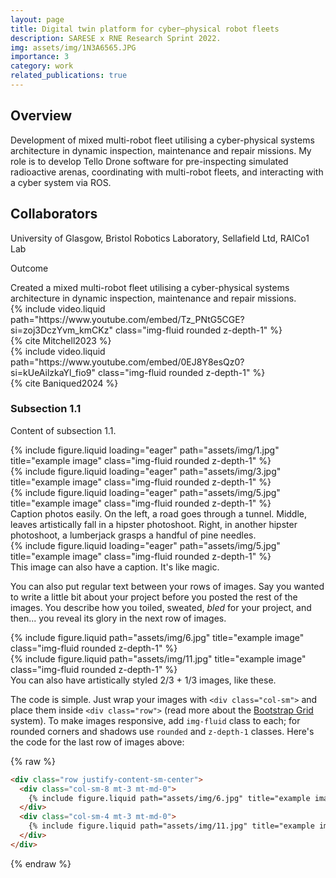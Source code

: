 ```yaml
---
layout: page
title: Digital twin platform for cyber–physical robot fleets
description: SARESE x RNE Research Sprint 2022.
img: assets/img/1N3A6565.JPG
importance: 3
category: work
related_publications: true
---
```


<h2>Overview</h2>
Development of mixed multi-robot fleet utilising a cyber-physical systems architecture in dynamic inspection, maintenance and repair missions. My role is to develop Tello Drone software for pre-inspecting simulated radioactive arenas, coordinating with multi-robot fleets, and interacting with a cyber system via ROS.

<h2>Collaborators</h2>
University of Glasgow, Bristol Robotics Laboratory, Sellafield Ltd, RAICo1 Lab

<p>Outcome</p>
Created a mixed multi-robot fleet utilising a cyber-physical systems architecture in dynamic inspection, maintenance and repair missions.

<div class="row">
    <div class="col-sm mt-3 mt-md-0">
        {% include video.liquid path="https://www.youtube.com/embed/Tz_PNtG5CGE?si=zoj3DczYvm_kmCKz" class="img-fluid rounded z-depth-1" %}
    </div>
</div>

<div class="caption">
{% cite Mitchell2023 %}
</div> 

<div class="row">
    <div class="col-sm mt-3 mt-md-0">
        {% include video.liquid path="https://www.youtube.com/embed/0EJ8Y8esQz0?si=kUeAilzkaYl_fio9" class="img-fluid rounded z-depth-1" %}
    </div>
</div>
<div class="caption">
{% cite Baniqued2024 %}
</div> 

<h3>Subsection 1.1</h3>

<p>Content of subsection 1.1.</p>

<div class="row">
    <div class="col-sm mt-3 mt-md-0">
        {% include figure.liquid loading="eager" path="assets/img/1.jpg" title="example image" class="img-fluid rounded z-depth-1" %}
    </div>
    <div class="col-sm mt-3 mt-md-0">
        {% include figure.liquid loading="eager" path="assets/img/3.jpg" title="example image" class="img-fluid rounded z-depth-1" %}
    </div>
    <div class="col-sm mt-3 mt-md-0">
        {% include figure.liquid loading="eager" path="assets/img/5.jpg" title="example image" class="img-fluid rounded z-depth-1" %}
    </div>
</div>
<div class="caption">
    Caption photos easily. On the left, a road goes through a tunnel. Middle, leaves artistically fall in a hipster photoshoot. Right, in another hipster photoshoot, a lumberjack grasps a handful of pine needles.
</div>
<div class="row">
    <div class="col-sm mt-3 mt-md-0">
        {% include figure.liquid loading="eager" path="assets/img/5.jpg" title="example image" class="img-fluid rounded z-depth-1" %}
    </div>
</div>
<div class="caption">
    This image can also have a caption. It's like magic.
</div>

You can also put regular text between your rows of images.
Say you wanted to write a little bit about your project before you posted the rest of the images.
You describe how you toiled, sweated, _bled_ for your project, and then... you reveal its glory in the next row of images.

<div class="row justify-content-sm-center">
    <div class="col-sm-8 mt-3 mt-md-0">
        {% include figure.liquid path="assets/img/6.jpg" title="example image" class="img-fluid rounded z-depth-1" %}
    </div>
    <div class="col-sm-4 mt-3 mt-md-0">
        {% include figure.liquid path="assets/img/11.jpg" title="example image" class="img-fluid rounded z-depth-1" %}
    </div>
</div>
<div class="caption">
    You can also have artistically styled 2/3 + 1/3 images, like these.
</div>

The code is simple.
Just wrap your images with `<div class="col-sm">` and place them inside `<div class="row">` (read more about the <a href="https://getbootstrap.com/docs/4.4/layout/grid/">Bootstrap Grid</a> system).
To make images responsive, add `img-fluid` class to each; for rounded corners and shadows use `rounded` and `z-depth-1` classes.
Here's the code for the last row of images above:

{% raw %}

```html
<div class="row justify-content-sm-center">
  <div class="col-sm-8 mt-3 mt-md-0">
    {% include figure.liquid path="assets/img/6.jpg" title="example image" class="img-fluid rounded z-depth-1" %}
  </div>
  <div class="col-sm-4 mt-3 mt-md-0">
    {% include figure.liquid path="assets/img/11.jpg" title="example image" class="img-fluid rounded z-depth-1" %}
  </div>
</div>
```

{% endraw %}
